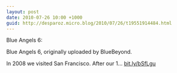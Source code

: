 ```yaml
---
layout: post
date: 2010-07-26 10:00 +1000
guid: http://desparoz.micro.blog/2010/07/26/t19551914484.html
---
```

Blue Angels 6: 

Blue Angels 6, originally uploaded by BlueBeyond.

In 2008 we visited San Francisco. After our 1... [bit.ly/bSfLgu](http://bit.ly/bSfLgu)
